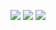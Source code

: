 ![](https://github-profile-summary-cards.vercel.app/api/cards/profile-details?username=ptrsshk&theme=dark)
![](https://github-profile-summary-cards.vercel.app/api/cards/stats?username=ptrsshk&theme=dark)
![](https://github-profile-summary-cards.vercel.app/api/cards/productive-time?username=ptrsshk&theme=dark)
